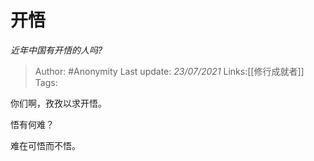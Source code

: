 # 开悟
*近年中国有开悟的人吗?*

> Author: #Anonymity
> Last update: *23/07/2021* 
> Links:[[修行成就者]]
> Tags:   

 
你们啊，孜孜以求开悟。

悟有何难？

难在可悟而不悟。



